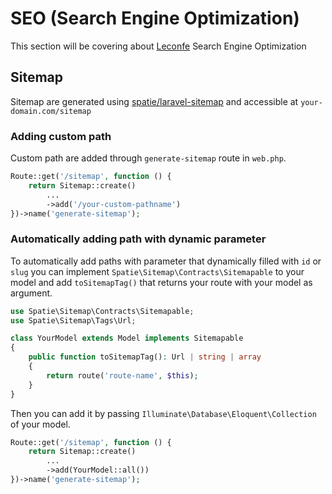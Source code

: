 # SEO (Search Engine Optimization)

This section will be covering about [Leconfe](https://github.com/OpenSynergic/leconfe) Search Engine Optimization

## Sitemap
Sitemap are generated using [spatie/laravel-sitemap](https://github.com/spatie/laravel-sitemap) and accessible at `your-domain.com/sitemap`

### Adding custom path
Custom path are added through `generate-sitemap` route in `web.php`.
```php
Route::get('/sitemap', function () {
    return Sitemap::create()
        ...
        ->add('/your-custom-pathname')
})->name('generate-sitemap');
```

### Automatically adding path with dynamic parameter
To automatically add paths with parameter that dynamically filled with `id` or `slug` you can implement `Spatie\Sitemap\Contracts\Sitemapable` to your model and add `toSitemapTag()` that returns your route with your model as argument.
```php
use Spatie\Sitemap\Contracts\Sitemapable;
use Spatie\Sitemap\Tags\Url;

class YourModel extends Model implements Sitemapable
{
    public function toSitemapTag(): Url | string | array
    {
        return route('route-name', $this);
    }
}
```
Then you can add it by passing `Illuminate\Database\Eloquent\Collection` of your model.
```php
Route::get('/sitemap', function () {
    return Sitemap::create()
        ...
        ->add(YourModel::all())
})->name('generate-sitemap');
```
